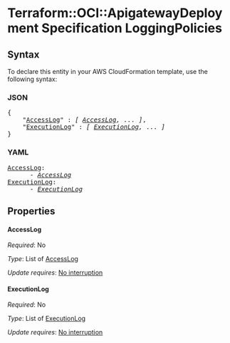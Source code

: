 # Terraform::OCI::ApigatewayDeployment Specification LoggingPolicies

## Syntax

To declare this entity in your AWS CloudFormation template, use the following syntax:

### JSON

<pre>
{
    "<a href="#accesslog" title="AccessLog">AccessLog</a>" : <i>[ <a href="specification-loggingpolicies-accesslog.md">AccessLog</a>, ... ]</i>,
    "<a href="#executionlog" title="ExecutionLog">ExecutionLog</a>" : <i>[ <a href="specification-loggingpolicies-executionlog.md">ExecutionLog</a>, ... ]</i>
}
</pre>

### YAML

<pre>
<a href="#accesslog" title="AccessLog">AccessLog</a>: <i>
      - <a href="specification-loggingpolicies-accesslog.md">AccessLog</a></i>
<a href="#executionlog" title="ExecutionLog">ExecutionLog</a>: <i>
      - <a href="specification-loggingpolicies-executionlog.md">ExecutionLog</a></i>
</pre>

## Properties

#### AccessLog

_Required_: No

_Type_: List of <a href="specification-loggingpolicies-accesslog.md">AccessLog</a>

_Update requires_: [No interruption](https://docs.aws.amazon.com/AWSCloudFormation/latest/UserGuide/using-cfn-updating-stacks-update-behaviors.html#update-no-interrupt)

#### ExecutionLog

_Required_: No

_Type_: List of <a href="specification-loggingpolicies-executionlog.md">ExecutionLog</a>

_Update requires_: [No interruption](https://docs.aws.amazon.com/AWSCloudFormation/latest/UserGuide/using-cfn-updating-stacks-update-behaviors.html#update-no-interrupt)

